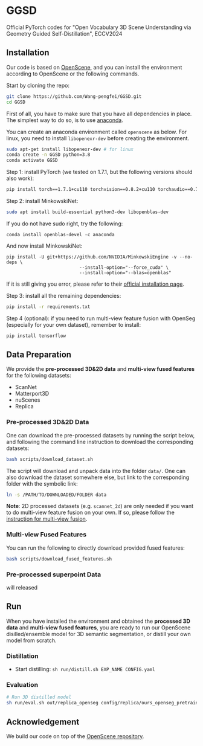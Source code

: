 # GGSD
Official PyTorch codes for "Open Vocabulary 3D Scene Understanding via Geometry Guided Self-Distillation", ECCV2024


## Installation
Our code is based on [OpenScene](https://github.com/pengsongyou/openscene/blob/main/installation.md), and you can install the environment according to OpenScene or the following commands.

Start by cloning the repo:
```bash
git clone https://github.com/Wang-pengfei/GGSD.git
cd GGSD
```

First of all, you have to make sure that you have all dependencies in place.
The simplest way to do so, is to use [anaconda](https://www.anaconda.com/). 

You can create an anaconda environment called `openscene` as below. For linux, you need to install `libopenexr-dev` before creating the environment.

```bash
sudo apt-get install libopenexr-dev # for linux
conda create -n GGSD python=3.8
conda activate GGSD
```

Step 1: install PyTorch (we tested on 1.7.1, but the following versions should also work):

```bash
pip install torch==1.7.1+cu110 torchvision==0.8.2+cu110 torchaudio==0.7.2 -f https://download.pytorch.org/whl/torch_stable.html
```

Step 2: install MinkowskiNet:

```bash
sudo apt install build-essential python3-dev libopenblas-dev
```
If you do not have sudo right, try the following:
```
conda install openblas-devel -c anaconda
```
And now install MinkowskiNet:
```
pip install -U git+https://github.com/NVIDIA/MinkowskiEngine -v --no-deps \
                           --install-option="--force_cuda" \
                           --install-option="--blas=openblas"
```
If it is still giving you error, please refer to their [official installation page](https://github.com/NVIDIA/MinkowskiEngine#installation).


Step 3: install all the remaining dependencies:
```bash
pip install -r requirements.txt
```

Step 4 (optional): if you need to run multi-view feature fusion with OpenSeg (especially for your own dataset), remember to install:
```bash
pip install tensorflow
```

## Data Preparation

We provide the **pre-processed 3D&2D data** and **multi-view fused features** for the following datasets:
- ScanNet
- Matterport3D
- nuScenes
- Replica
### Pre-processed 3D&2D Data
One can download the pre-processed datasets by running the script below, and following the command line instruction to download the corresponding datasets:
```bash
bash scripts/download_dataset.sh
```
The script will download and unpack data into the folder `data/`. One can also download the dataset somewhere else, but link to the corresponding folder with the symbolic link:
```bash
ln -s /PATH/TO/DOWNLOADED/FOLDER data
```

**Note**: 2D processed datasets (e.g. `scannet_2d`) are only needed if you want to do multi-view feature fusion on your own. If so, please follow the [instruction for multi-view fusion](./scripts/feature_fusion/README.md).

### Multi-view Fused Features

You can run the following to directly download provided fused features:

```bash
bash scripts/download_fused_features.sh
```

### Pre-processed superpoint Data
will released


## Run
When you have installed the environment and obtained the **processed 3D data** and **multi-view fused features**, you are ready to run our OpenScene disilled/ensemble model for 3D semantic segmentation, or distill your own model from scratch.

### Distillation
- Start distilling:
```sh run/distill.sh EXP_NAME CONFIG.yaml```

### Evaluation
```bash
# Run 3D distilled model
sh run/eval.sh out/replica_openseg config/replica/ours_openseg_pretrained.yaml distill
```

## Acknowledgement
We build our code on top of the [OpenScene repository]([https://github.com/wbhu/BPNet](https://github.com/pengsongyou/openscene)).



